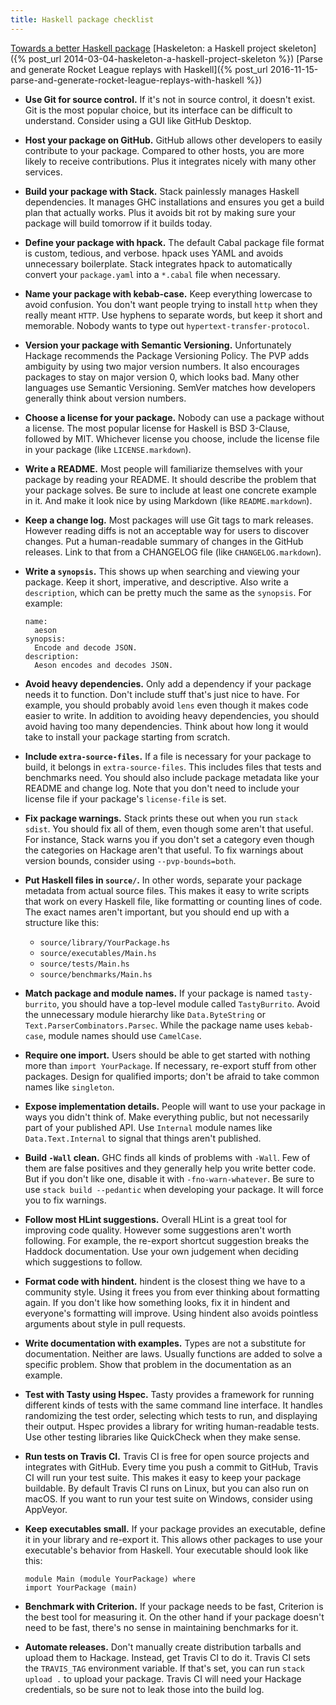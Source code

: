 ```yaml
---
title: Haskell package checklist
---
```


[Towards a better Haskell package](http://fvisser.nl/post/2013/may/28/towards-a-better-haskell-package.html)
[Haskeleton: a Haskell project skeleton]({% post_url 2014-03-04-haskeleton-a-haskell-project-skeleton %})
[Parse and generate Rocket League replays with Haskell]({% post_url 2016-11-15-parse-and-generate-rocket-league-replays-with-haskell %})

- **Use Git for source control.**
  If it's not in source control, it doesn't exist.
  Git is the most popular choice,
  but its interface can be difficult to understand.
  Consider using a GUI like GitHub Desktop.

- **Host your package on GitHub.**
  GitHub allows other developers to easily contribute to your package.
  Compared to other hosts,
  you are more likely to receive contributions.
  Plus it integrates nicely with many other services.

- **Build your package with Stack.**
  Stack painlessly manages Haskell dependencies.
  It manages GHC installations
  and ensures you get a build plan that actually works.
  Plus it avoids bit rot by making sure your package will build tomorrow if it builds today.

- **Define your package with hpack.**
  The default Cabal package file format is custom, tedious, and verbose.
  hpack uses YAML and avoids unnecessary boilerplate.
  Stack integrates hpack to automatically convert your `package.yaml` into a `*.cabal` file when necessary.

- **Name your package with kebab-case.**
  Keep everything lowercase to avoid confusion.
  You don't want people trying to install `http` when they really meant `HTTP`.
  Use hyphens to separate words, but keep it short and memorable.
  Nobody wants to type out `hypertext-transfer-protocol`.

- **Version your package with Semantic Versioning.**
  Unfortunately Hackage recommends the Package Versioning Policy.
  The PVP adds ambiguity by using two major version numbers.
  It also encourages packages to stay on major version 0, which looks bad.
  Many other languages use Semantic Versioning.
  SemVer matches how developers generally think about version numbers.

- **Choose a license for your package.**
  Nobody can use a package without a license.
  The most popular license for Haskell is BSD 3-Clause, followed by MIT.
  Whichever license you choose, include the license file in your package (like `LICENSE.markdown`).

- **Write a README.**
  Most people will familiarize themselves with your package by reading your README.
  It should describe the problem that your package solves.
  Be sure to include at least one concrete example in it.
  And make it look nice by using Markdown (like `README.markdown`).

- **Keep a change log.**
  Most packages will use Git tags to mark releases.
  However reading diffs is not an acceptable way for users to discover changes.
  Put a human-readable summary of changes in the GitHub releases.
  Link to that from a CHANGELOG file (like `CHANGELOG.markdown`).

- **Write a `synopsis`.**
  This shows up when searching and viewing your package.
  Keep it short, imperative, and descriptive.
  Also write a `description`,
  which can be pretty much the same as the `synopsis`.
  For example:

      name:
        aeson
      synopsis:
        Encode and decode JSON.
      description:
        Aeson encodes and decodes JSON.

- **Avoid heavy dependencies.**
  Only add a dependency if your package needs it to function.
  Don't include stuff that's just nice to have.
  For example, you should probably avoid `lens` even though it makes code easier to write.
  In addition to avoiding heavy dependencies,
  you should avoid having too many dependencies.
  Think about how long it would take to install your package starting from scratch.

- **Include `extra-source-files`.**
  If a file is necessary for your package to build, it belongs in `extra-source-files`.
  This includes files that tests and benchmarks need.
  You should also include package metadata like your README and change log.
  Note that you don't need to include your license file if your package's `license-file` is set.

- **Fix package warnings.**
  Stack prints these out when you run `stack sdist`.
  You should fix all of them, even though some aren't that useful.
  For instance, Stack warns you if you don't set a category even though the categories on Hackage aren't that useful.
  To fix warnings about version bounds, consider using `--pvp-bounds=both`.

- **Put Haskell files in `source/`.**
  In other words, separate your package metadata from actual source files.
  This makes it easy to write scripts that work on every Haskell file, like formatting or counting lines of code.
  The exact names aren't important, but you should end up with a structure like this:
  - `source/library/YourPackage.hs`
  - `source/executables/Main.hs`
  - `source/tests/Main.hs`
  - `source/benchmarks/Main.hs`

- **Match package and module names.**
  If your package is named `tasty-burrito`, you should have a top-level module called `TastyBurrito`.
  Avoid the unnecessary module hierarchy like `Data.ByteString` or `Text.ParserCombinators.Parsec`.
  While the package name uses `kebab-case`, module names should use `CamelCase`.

- **Require one import.**
  Users should be able to get started with nothing more than `import YourPackage`.
  If necessary, re-export stuff from other packages.
  Design for qualified imports;
  don't be afraid to take common names like `singleton`.

- **Expose implementation details.**
  People will want to use your package in ways you didn't think of.
  Make everything public, but not necessarily part of your published API.
  Use `Internal` module names like `Data.Text.Internal` to signal that things aren't published.

- **Build `-Wall` clean.**
  GHC finds all kinds of problems with `-Wall`.
  Few of them are false positives and they generally help you write better code.
  But if you don't like one, disable it with `-fno-warn-whatever`.
  Be sure to use `stack build --pedantic` when developing your package.
  It will force you to fix warnings.

- **Follow most HLint suggestions.**
  Overall HLint is a great tool for improving code quality.
  However some suggestions aren't worth following.
  For example, the re-export shortcut suggestion breaks the Haddock documentation.
  Use your own judgement when deciding which suggestions to follow.

- **Format code with hindent.**
  hindent is the closest thing we have to a community style.
  Using it frees you from ever thinking about formatting again.
  If you don't like how something looks, fix it in hindent and everyone's formatting will improve.
  Using hindent also avoids pointless arguments about style in pull requests.

- **Write documentation with examples.**
  Types are not a substitute for documentation.
  Neither are laws.
  Usually functions are added to solve a specific problem.
  Show that problem in the documentation as an example.

- **Test with Tasty using Hspec.**
  Tasty provides a framework for running different kinds of tests with the same command line interface.
  It handles randomizing the test order, selecting which tests to run, and displaying their output.
  Hspec provides a library for writing human-readable tests.
  Use other testing libraries like QuickCheck when they make sense.

- **Run tests on Travis CI.**
  Travis CI is free for open source projects and integrates with GitHub.
  Every time you push a commit to GitHub, Travis CI will run your test suite.
  This makes it easy to keep your package buildable.
  By default Travis CI runs on Linux, but you can also run on macOS.
  If you want to run your test suite on Windows, consider using AppVeyor.

- **Keep executables small.**
  If your package provides an executable,
  define it in your library and re-export it.
  This allows other packages to use your executable's behavior from Haskell.
  Your executable should look like this:

      module Main (module YourPackage) where
      import YourPackage (main)

- **Benchmark with Criterion.**
  If your package needs to be fast, Criterion is the best tool for measuring it.
  On the other hand if your package doesn't need to be fast, there's no sense in maintaining benchmarks for it.

- **Automate releases.**
  Don't manually create distribution tarballs and upload them to Hackage.
  Instead, get Travis CI to do it.
  Travis CI sets the `TRAVIS_TAG` environment variable.
  If that's set, you can run `stack upload .` to upload your package.
  Travis CI will need your Hackage credentials, so be sure not to leak those into the build log.
